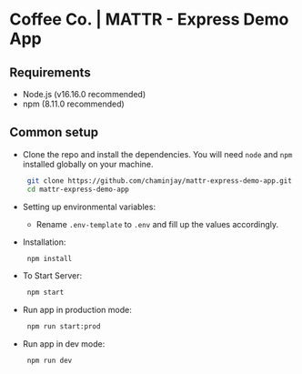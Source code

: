 # Coffee Co. | MATTR - Express Demo App

## Requirements
- Node.js (v16.16.0 recommended)
- npm (8.11.0 recommended)

## Common setup

- Clone the repo and install the dependencies. You will need `node` and `npm` installed globally on your machine.

   ```bash
    git clone https://github.com/chaminjay/mattr-express-demo-app.git
    cd mattr-express-demo-app
   ```

- Setting up environmental variables:
   - Rename `.env-template` to `.env` and fill up the values accordingly.

- Installation:
   ```bash
    npm install
   ```

- To Start Server:
   ```bash
    npm start
   ```

- Run app in production mode:
   ```bash
    npm run start:prod
   ```

- Run app in dev mode:
   ```bash
    npm run dev
   ```
